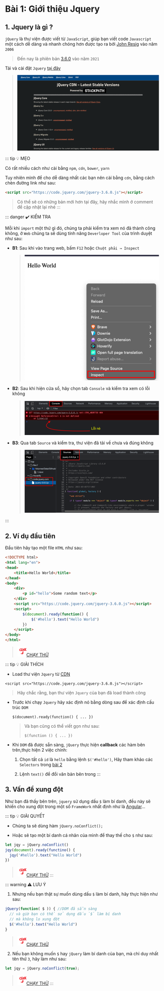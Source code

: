 # Bài 1: Giới thiệu Jquery

## 1. Jquery là gì ?

`jQuery` là thư viện được viết từ `JavaScript`, giúp bạn viết code `Javascript` một cách dễ dàng và nhanh chóng hơn được tạo ra bởi [John Resig](https://en.wikipedia.org/wiki/John_Resig) vào năm `2006`

> Đến nay là phiên bản [3.6.0](https://code.jquery.com/) vào năm `2021`

Tải và cài đặt `Jquery` [tại đây](https://code.jquery.com/)

> <img src="https://raw.githubusercontent.com/Zenfection/Image/master/2021/12/03-13-58-05-Screen%20Shot%202021-12-03%20at%2013.57.59.png">

::: tip 💡 MẸO

Có rất nhiều cách như cài bằng `npm`, `cdn`, `bower`, `yarn`

Tuy nhiên mình để cho dễ dàng nhất các bạn nên cài bằng `cdn`, bằng cách chèn đường link như sau:

```html
<script src="https://code.jquery.com/jquery-3.6.0.js"></script>
```

> Có thể sẽ có những bản mới hơn tại đây, hãy nhắc mình ở comment để cập nhật lại nhé
:::

::: danger ✔️ KIỂM TRA

Mỗi khi `import` một thứ gì đó, chúng ta phải kiểm tra xem nó đã thành công không, ở `Web` chúng ta sẽ dùng tính năng `Deverloper Tool` của trình duyệt như sau:

- **B1**: Sau khi vào trang web, bấm `F12` hoặc `Chuột phải → Inspect`

  > <img src="https://raw.githubusercontent.com/Zenfection/Image/master/2021/12/03-14-52-08-Screen%20Shot%202021-12-03%20at%2014.51.44.png">

- **B2**: Sau khi hiện cửa sổ, hãy chọn tab `Console` và kiểm tra xem có lỗi không

  > <img src="https://raw.githubusercontent.com/Zenfection/Image/master/2021/12/03-14-55-20-Screen%20Shot%202021-12-03%20at%2014.54.44.png">

- **B3**: Qua tab `Source` và kiểm tra, thư viện đã tải về chưa và đúng không

  > <img src="https://raw.githubusercontent.com/Zenfection/Image/master/2021/12/03-14-57-18-Screen%20Shot%202021-12-03%20at%2014.56.19.png">
:::

## 2. Ví dụ đầu tiên

Đầu tiên hãy tạo một file `HTML` như sau:

```html
<!DOCTYPE html>
<html lang="en">
<head>
    <title>Hello World</title>
</head>
<body>
    <div>
        <p id="hello">Some random text</p>
    </div>
    <script src="https://code.jquery.com/jquery-3.6.0.js"></script>
    <script>
        $(document).ready(function() {
            $('#hello').text("Hello World")
        })
    </script>
</body>
</html>
```

> <img src="https://raw.githubusercontent.com/Zenfection/Image/master/2021/08/02-22-18-48-tenor.gif" width="30">[CHẠY THỬ ](https://replit.com/@Zenfection/jqueryexample1#index.html)

::: tip 💡 GIẢI THÍCH

-  Load thư viện `Jquery` từ [CDN](https://code.jquery.com/)
  
  ```html:no-line-numbers
  <script src="https://code.jquery.com/jquery-3.6.0.js"></script>
  ```
  
  > Hãy chắc rằng, bạn thư viện `Jquery` của bạn đã load thành công

- Trước khi chạy `Jquery` hãy xác định nó bằng dòng sau để xác định cấu trúc `DOM`

  ```js:no-line-numbers
  $(document).ready(function() { ... })
  ```

  > Và bạn cũng có thể viết gọn như sau:
  >
  > ```js:no-line-numbers
  > $(function () { ... })
  > ```

- Khi `DOM` đã được sẵn sàng, `jQuery` thực hiện **callback** các hàm bên trên,thực hiện 2 việc chính:

  1. Chọn tất cả `id` là `hello` bằng lệnh `$('#hello')`, Hãy tham khảo các `Selectors` trong [bài 2](/devbook/jquery/2.md)

  2. Lệnh `text()` để đổi văn bản bên trong
:::

## 3. Vấn đề xung đột

Như bạn đã thấy bên trên, `jquery` sử dụng dấu `$` làm bí danh, đều này sẽ khiến cho xung đột trong một số `FrameWork` nhất định như là [Angular](https://angular.io/)...

::: tip 💡 GIẢI QUYẾT

- Chúng ta sẽ dùng hàm `jQuery.noConflict();` 

- Hoặc sẽ tạo một bí danh cá nhân của mình để thay thế cho `$` như sau:

```js
let jqy = jQuery.noConflict()
jqy(document).ready(functino() {
  jqy('#hello').text("Hello World")
})
```

> <img src="https://raw.githubusercontent.com/Zenfection/Image/master/2021/08/02-22-18-48-tenor.gif" width="30">[CHẠY THỬ](https://replit.com/@Zenfection/jqueryexample2#index.html)
:::

::: warning ⚠️ LƯU Ý

1. Nhưng nếu bạn thật sự muốn dùng dấu `$` làm bí danh, hãy thực hiện như sau:

  ```js
  jQuery(function( $ )) { //DOM đã sẵn sàng
    // và giờ bạn có thể sử dụng dấu `$` làm bí danh 
    // mà không lo xung đột
    $('#hello').text("Hello World")
  }
```

  > <img src="https://raw.githubusercontent.com/Zenfection/Image/master/2021/08/02-22-18-48-tenor.gif" width="30">[CHẠY THỬ](https://replit.com/@Zenfection/jqueryexample2#index2.html)

2. Nếu bạn không muốn `$` hay `jQuery` làm bí danh của bạn, mà chỉ duy nhất tên thứ `3`, hãy làm như sau:

  ```js
  let jqy = jQuery.noConflict(true);
  ```

  > <img src="https://raw.githubusercontent.com/Zenfection/Image/master/2021/08/02-22-18-48-tenor.gif" width="30">[CHẠY THỬ](https://replit.com/@Zenfection/jqueryexample2#index3.html)
:::

<comment/>
